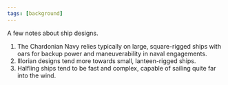 ```yaml
---
tags: [background]
---
```



A few notes about ship designs.

1. The Chardonian Navy relies typically on large, square-rigged ships with oars for backup power and maneuverability in naval engagements.
2. Illorian designs tend more towards small, lanteen-rigged ships. 
3. Halfling ships tend to be fast and complex, capable of sailing quite far into the wind. 
